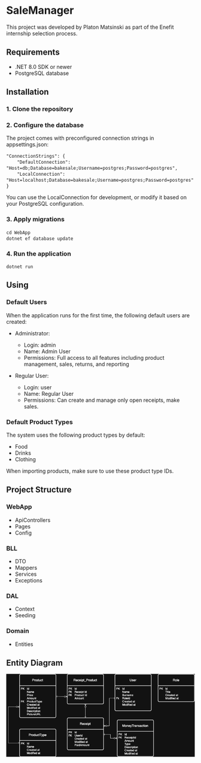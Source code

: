 # SaleManager
This project was developed by Platon Matsinski as part of the Enefit internship selection process.

## Requirements

- .NET 8.0 SDK or newer
- PostgreSQL database

## Installation
### 1. Clone the repository
### 2. Configure the database
The project comes with preconfigured connection strings in appsettings.json:

    "ConnectionStrings": {
        "DefaultConnection": "Host=db;Database=bakesale;Username=postgres;Password=postgres",
        "LocalConnection": "Host=localhost;Database=bakesale;Username=postgres;Password=postgres"
    }
You can use the LocalConnection for development, or modify it based on your PostgreSQL configuration.

### 3. Apply migrations
    cd WebApp
    dotnet ef database update
### 4. Run the application
    dotnet run

## Using

### Default Users
When the application runs for the first time, the following default users are created:

- Administrator:
  - Login: admin
  - Name: Admin User
  - Permissions: Full access to all features including product management, sales, returns, and reporting

- Regular User:
  - Login: user
  - Name: Regular User
  - Permissions: Can create and manage only open receipts, make sales.

### Default Product Types
The system uses the following product types by default:

- Food
- Drinks
- Clothing

When importing products, make sure to use these product type IDs.

## Project Structure

### WebApp
- ApiControllers
- Pages
- Config
### BLL
- DTO
- Mappers
- Services
- Exceptions
### DAL
- Context
- Seeding
### Domain
- Entities

## Entity Diagram

![ERD](Seller.drawio.png)
